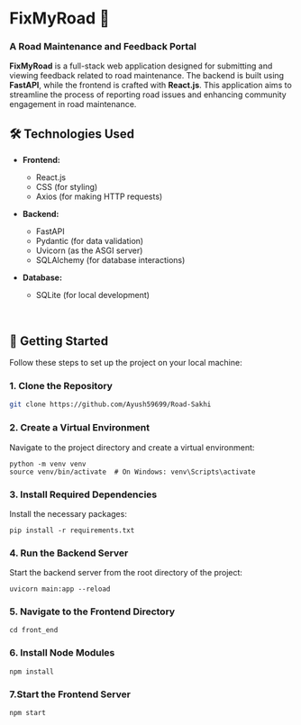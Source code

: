 # FixMyRoad 🚧
### A Road Maintenance and Feedback Portal

**FixMyRoad** is a full-stack web application designed for submitting and viewing feedback related to road maintenance. The backend is built using **FastAPI**, while the frontend is crafted with **React.js**. This application aims to streamline the process of reporting road issues and enhancing community engagement in road maintenance.
<br>

## 🛠️ Technologies Used
- **Frontend:**
  - React.js
  - CSS (for styling)
  - Axios (for making HTTP requests)

- **Backend:**
  - FastAPI
  - Pydantic (for data validation)
  - Uvicorn (as the ASGI server)
  - SQLAlchemy (for database interactions)

- **Database:**
  - SQLite (for local development)
<br>

## 🚀 Getting Started

Follow these steps to set up the project on your local machine:

### 1. Clone the Repository
```bash
git clone https://github.com/Ayush59699/Road-Sakhi
```
### 2. Create a Virtual Environment
Navigate to the project directory and create a virtual environment:
```
python -m venv venv
source venv/bin/activate  # On Windows: venv\Scripts\activate
```
### 3. Install Required Dependencies
Install the necessary packages:
```
pip install -r requirements.txt
```
###  4. Run the Backend Server

Start the backend server from the root directory of the project:
```
uvicorn main:app --reload
```
###   5. Navigate to the Frontend Directory
```
cd front_end
```
###  6. Install Node Modules
```
npm install
```
###  7.Start the Frontend Server
```
npm start

